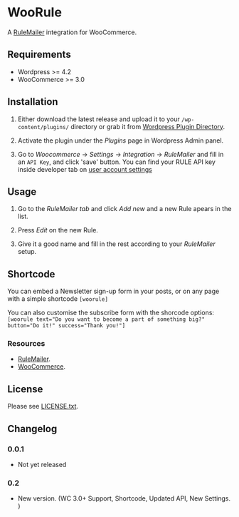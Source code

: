 # WooRule

A [RuleMailer](https://www.rule.se/) integration for WooCommerce.


## Requirements

- Wordpress >= 4.2
- WooCommerce >= 3.0

## Installation

1. Either download the latest release and upload it to your `/wp-content/plugins/`
directory or grab it from [Wordpress Plugin Directory](http://wordpress.org/plugins/woorule/).

2. Activate the plugin under the _Plugins_ page in Wordpress Admin panel.

3. Go to _Woocommerce_ -> _Settings_ -> _Integration_ -> _RuleMailer_ and fill in an `API
   Key`, and click 'save' button. You can find your RULE API key inside developer tab on [user account settings](http://app.rule.io/#/settings/developer)

## Usage

1. Go to the _RuleMailer tab_ and click _Add new_ and a new Rule apears in the
   list.

2. Press _Edit_ on the new Rule.

3. Give it a good name and fill in the rest according to your _RuleMailer_ setup.

## Shortcode
You can embed a Newsletter sign-up form in your posts, or on any page with a simple shortcode `[woorule]`

You can also customise the subscribe form with the shorcode options:
`[woorule text="Do you want to become a part of something big?" button="Do it!" success="Thank you!"]`


### Resources

- [RuleMailer](https://www.rule.se/support/manual/).
- [WooCommerce](http://docs.woothemes.com/documentation/plugins/woocommerce/).

## License

Please see [LICENSE.txt](/LICENSE.txt).

## Changelog

### 0.0.1
- Not yet released

### 0.2
- New version. (WC 3.0+ Support, Shortcode, Updated API, New Settings. )